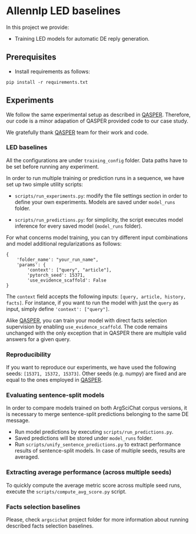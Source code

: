 # Allennlp LED baselines

In this project we provide:

- Training LED models for automatic DE reply generation.

## Prerequisites

 - Install requirements as follows:

```
pip install -r requirements.txt
```

## Experiments

We follow the same experimental setup as described in [QASPER](https://github.com/allenai/qasper-led-baseline).
Therefore, our code is a minor adapation of QASPER provided code to our case study.

We gratefully thank [QASPER](https://github.com/allenai/qasper-led-baseline) team for their work and code.

### LED baselines

All the configurations are under `training_config` folder. Data paths have to be set before running any experiment.

In order to run multiple training or prediction runs in a sequence, we have set up two simple utility scripts:

- `scripts/run_experiments.py`: modify the file settings section in order to define your own experiments. Models are saved under `model_runs` folder.

- `scripts/run_predictions.py`: for simplicity, the script executes model inference for every saved model (`model_runs` folder).

For what concerns model training, you can try different input combinations and model additional regularizations as follows:

```
{
    'folder_name': "your_run_name",
    'params': {
        'context': ["query", "article"],
        'pytorch_seed': 15371,
        'use_evidence_scaffold': False
}
```

The `context` field accepts the following inputs: `[query, article, history, facts]`. For instance, if you want to run
the model with just the `query` as input, simply define `'context': ["query"]`.

Alike [QASPER](https://github.com/allenai/qasper-led-baseline), you can train your model with direct facts selection supervision 
by enabling `use_evidence_scaffold`. The code remains unchanged with the only exception that in QASPER there are multiple valid answers
for a given query. 

### Reproducibility

If you want to reproduce our experiments, we have used the following seeds: `[15371, 15372, 15373]`.
Other seeds (e.g. numpy) are fixed and are equal to the ones employed in [QASPER](https://github.com/allenai/qasper-led-baseline).

### Evaluating sentence-split models

In order to compare models trained on both ArgSciChat corpus versions, it is necessary to merge sentence-split predictions belonging to the same DE message.

- Run model predictions by executing `scripts/run_predictions.py`.
- Saved predictions will be stored under `model_runs` folder.
- Run  `scripts/unify_sentence_predictions.py` to extract performance results of sentence-split models. In case of multiple seeds, results are averaged.

### Extracting average performance (across multiple seeds)

To quickly compute the average metric score across multiple seed runs, execute the `scripts/compute_avg_score.py` script.

### Facts selection baselines

Please, check `argscichat` project folder for more information about running described facts selection baselines.